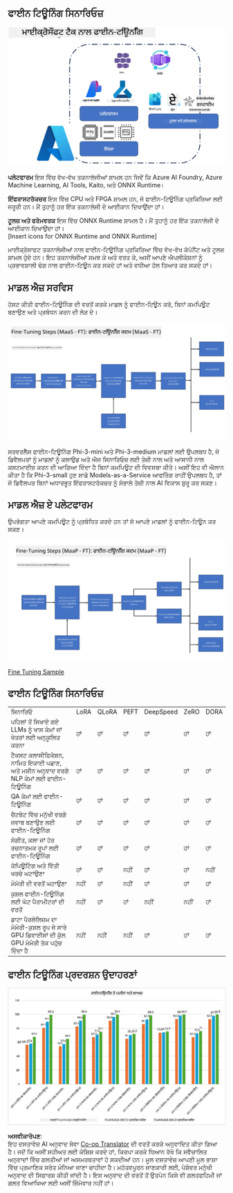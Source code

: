 <!--
CO_OP_TRANSLATOR_METADATA:
{
  "original_hash": "cb5648935f63edc17e95ce38f23adc32",
  "translation_date": "2025-07-17T08:25:36+00:00",
  "source_file": "md/03.FineTuning/FineTuning_Scenarios.md",
  "language_code": "pa"
}
-->
## ਫਾਈਨ ਟਿਊਨਿੰਗ ਸਿਨਾਰਿਓਜ਼

![FineTuning with MS Services](../../../../translated_images/FinetuningwithMS.3d0cec8ae693e094c38c72575e63f2c9bf1cf980ab90f1388e102709f9c979e5.pa.png)

**ਪਲੇਟਫਾਰਮ** ਇਸ ਵਿੱਚ ਵੱਖ-ਵੱਖ ਤਕਨਾਲੋਜੀਆਂ ਸ਼ਾਮਲ ਹਨ ਜਿਵੇਂ ਕਿ Azure AI Foundry, Azure Machine Learning, AI Tools, Kaito, ਅਤੇ ONNX Runtime।

**ਇੰਫਰਾਸਟਰੱਕਚਰ** ਇਸ ਵਿੱਚ CPU ਅਤੇ FPGA ਸ਼ਾਮਲ ਹਨ, ਜੋ ਫਾਈਨ-ਟਿਊਨਿੰਗ ਪ੍ਰਕਿਰਿਆ ਲਈ ਜਰੂਰੀ ਹਨ। ਮੈਂ ਤੁਹਾਨੂੰ ਹਰ ਇੱਕ ਤਕਨਾਲੋਜੀ ਦੇ ਆਈਕਾਨ ਦਿਖਾਉਂਦਾ ਹਾਂ।

**ਟੂਲਜ਼ ਅਤੇ ਫਰੇਮਵਰਕ** ਇਸ ਵਿੱਚ ONNX Runtime ਸ਼ਾਮਲ ਹੈ। ਮੈਂ ਤੁਹਾਨੂੰ ਹਰ ਇੱਕ ਤਕਨਾਲੋਜੀ ਦੇ ਆਈਕਾਨ ਦਿਖਾਉਂਦਾ ਹਾਂ।  
[Insert icons for ONNX Runtime and ONNX Runtime]

ਮਾਈਕ੍ਰੋਸਾਫਟ ਤਕਨਾਲੋਜੀਆਂ ਨਾਲ ਫਾਈਨ-ਟਿਊਨਿੰਗ ਪ੍ਰਕਿਰਿਆ ਵਿੱਚ ਵੱਖ-ਵੱਖ ਕੰਪੋਨੈਂਟ ਅਤੇ ਟੂਲਜ਼ ਸ਼ਾਮਲ ਹੁੰਦੇ ਹਨ। ਇਹ ਤਕਨਾਲੋਜੀਆਂ ਸਮਝ ਕੇ ਅਤੇ ਵਰਤ ਕੇ, ਅਸੀਂ ਆਪਣੇ ਐਪਲੀਕੇਸ਼ਨਾਂ ਨੂੰ ਪ੍ਰਭਾਵਸ਼ਾਲੀ ਢੰਗ ਨਾਲ ਫਾਈਨ-ਟਿਊਨ ਕਰ ਸਕਦੇ ਹਾਂ ਅਤੇ ਵਧੀਆ ਹੱਲ ਤਿਆਰ ਕਰ ਸਕਦੇ ਹਾਂ।

## ਮਾਡਲ ਐਜ਼ ਸਰਵਿਸ

ਹੋਸਟ ਕੀਤੀ ਫਾਈਨ-ਟਿਊਨਿੰਗ ਦੀ ਵਰਤੋਂ ਕਰਕੇ ਮਾਡਲ ਨੂੰ ਫਾਈਨ-ਟਿਊਨ ਕਰੋ, ਬਿਨਾਂ ਕਮਪਿਊਟ ਬਣਾਉਣ ਅਤੇ ਪ੍ਰਬੰਧਨ ਕਰਨ ਦੀ ਲੋੜ ਦੇ।

![MaaS Fine Tuning](../../../../translated_images/MaaSfinetune.3eee4630607aff0d0a137b16ab79ec5977ece923cd1fdd89557a2655c632669d.pa.png)

ਸਰਵਰਲੈੱਸ ਫਾਈਨ-ਟਿਊਨਿੰਗ Phi-3-mini ਅਤੇ Phi-3-medium ਮਾਡਲਾਂ ਲਈ ਉਪਲਬਧ ਹੈ, ਜੋ ਡਿਵੈਲਪਰਾਂ ਨੂੰ ਮਾਡਲਾਂ ਨੂੰ ਕਲਾਉਡ ਅਤੇ ਐਜ ਸਿਨਾਰਿਓਜ਼ ਲਈ ਤੇਜ਼ੀ ਨਾਲ ਅਤੇ ਆਸਾਨੀ ਨਾਲ ਕਸਟਮਾਈਜ਼ ਕਰਨ ਦੀ ਆਗਿਆ ਦਿੰਦਾ ਹੈ ਬਿਨਾਂ ਕਮਪਿਊਟ ਦੀ ਵਿਵਸਥਾ ਕੀਤੇ। ਅਸੀਂ ਇਹ ਵੀ ਐਲਾਨ ਕੀਤਾ ਹੈ ਕਿ Phi-3-small ਹੁਣ ਸਾਡੇ Models-as-a-Service ਆਫਰਿੰਗ ਰਾਹੀਂ ਉਪਲਬਧ ਹੈ, ਤਾਂ ਜੋ ਡਿਵੈਲਪਰ ਬਿਨਾਂ ਅਧਾਰਭੂਤ ਇੰਫਰਾਸਟਰੱਕਚਰ ਨੂੰ ਸੰਭਾਲੇ ਤੇਜ਼ੀ ਨਾਲ AI ਵਿਕਾਸ ਸ਼ੁਰੂ ਕਰ ਸਕਣ।

## ਮਾਡਲ ਐਜ਼ ਏ ਪਲੇਟਫਾਰਮ

ਉਪਭੋਗਤਾ ਆਪਣੇ ਕਮਪਿਊਟ ਨੂੰ ਪ੍ਰਬੰਧਿਤ ਕਰਦੇ ਹਨ ਤਾਂ ਜੋ ਆਪਣੇ ਮਾਡਲਾਂ ਨੂੰ ਫਾਈਨ-ਟਿਊਨ ਕਰ ਸਕਣ।

![Maap Fine Tuning](../../../../translated_images/MaaPFinetune.fd3829c1122f5d1c4a6a91593ebc348548410e162acda34f18034384e3b3816a.pa.png)

[Fine Tuning Sample](https://github.com/Azure/azureml-examples/blob/main/sdk/python/foundation-models/system/finetune/chat-completion/chat-completion.ipynb)

## ਫਾਈਨ ਟਿਊਨਿੰਗ ਸਿਨਾਰਿਓਜ਼

| | | | | | | |
|-|-|-|-|-|-|-|
|ਸਿਨਾਰਿਓ|LoRA|QLoRA|PEFT|DeepSpeed|ZeRO|DORA|
|ਪਹਿਲਾਂ ਤੋਂ ਸਿਖਾਏ ਗਏ LLMs ਨੂੰ ਖਾਸ ਕੰਮਾਂ ਜਾਂ ਖੇਤਰਾਂ ਲਈ ਅਨੁਕੂਲਿਤ ਕਰਨਾ|ਹਾਂ|ਹਾਂ|ਹਾਂ|ਹਾਂ|ਹਾਂ|ਹਾਂ|
|ਟੈਕਸਟ ਕਲਾਸੀਫਿਕੇਸ਼ਨ, ਨਾਮਿਤ ਇਕਾਈ ਪਛਾਣ, ਅਤੇ ਮਸ਼ੀਨ ਅਨੁਵਾਦ ਵਰਗੇ NLP ਕੰਮਾਂ ਲਈ ਫਾਈਨ-ਟਿਊਨਿੰਗ|ਹਾਂ|ਹਾਂ|ਹਾਂ|ਹਾਂ|ਹਾਂ|ਹਾਂ|
|QA ਕੰਮਾਂ ਲਈ ਫਾਈਨ-ਟਿਊਨਿੰਗ|ਹਾਂ|ਹਾਂ|ਹਾਂ|ਹਾਂ|ਹਾਂ|ਹਾਂ|
|ਚੈਟਬੋਟ ਵਿੱਚ ਮਨੁੱਖੀ ਵਰਗੇ ਜਵਾਬ ਬਣਾਉਣ ਲਈ ਫਾਈਨ-ਟਿਊਨਿੰਗ|ਹਾਂ|ਹਾਂ|ਹਾਂ|ਹਾਂ|ਹਾਂ|ਹਾਂ|
|ਸੰਗੀਤ, ਕਲਾ ਜਾਂ ਹੋਰ ਰਚਨਾਤਮਕ ਰੂਪਾਂ ਲਈ ਫਾਈਨ-ਟਿਊਨਿੰਗ|ਹਾਂ|ਹਾਂ|ਹਾਂ|ਹਾਂ|ਹਾਂ|ਹਾਂ|
|ਕੰਪਿਊਟਿੰਗ ਅਤੇ ਵਿੱਤੀ ਖਰਚੇ ਘਟਾਉਣਾ|ਹਾਂ|ਹਾਂ|ਨਹੀਂ|ਹਾਂ|ਹਾਂ|ਨਹੀਂ|
|ਮੇਮੋਰੀ ਦੀ ਵਰਤੋਂ ਘਟਾਉਣਾ|ਨਹੀਂ|ਹਾਂ|ਨਹੀਂ|ਹਾਂ|ਹਾਂ|ਹਾਂ|
|ਕੁਸ਼ਲ ਫਾਈਨ-ਟਿਊਨਿੰਗ ਲਈ ਘੱਟ ਪੈਰਾਮੀਟਰਾਂ ਦੀ ਵਰਤੋਂ|ਨਹੀਂ|ਹਾਂ|ਹਾਂ|ਨਹੀਂ|ਨਹੀਂ|ਹਾਂ|
|ਡਾਟਾ ਪੈਰਲੇਲਿਜ਼ਮ ਦਾ ਮੇਮੋਰੀ-ਕੁਸ਼ਲ ਰੂਪ ਜੋ ਸਾਰੇ GPU ਡਿਵਾਈਸਾਂ ਦੀ ਕੁੱਲ GPU ਮੇਮੋਰੀ ਤੱਕ ਪਹੁੰਚ ਦਿੰਦਾ ਹੈ|ਨਹੀਂ|ਨਹੀਂ|ਨਹੀਂ|ਹਾਂ|ਹਾਂ|ਹਾਂ|

## ਫਾਈਨ ਟਿਊਨਿੰਗ ਪ੍ਰਦਰਸ਼ਨ ਉਦਾਹਰਣਾਂ

![Finetuning Performance](../../../../translated_images/Finetuningexamples.a9a41214f8f5afc186adb16a413b1c17e2f43a89933ba95feb5aee84b0b24add.pa.png)

**ਅਸਵੀਕਾਰੋਪਣ**:  
ਇਹ ਦਸਤਾਵੇਜ਼ AI ਅਨੁਵਾਦ ਸੇਵਾ [Co-op Translator](https://github.com/Azure/co-op-translator) ਦੀ ਵਰਤੋਂ ਕਰਕੇ ਅਨੁਵਾਦਿਤ ਕੀਤਾ ਗਿਆ ਹੈ। ਜਦੋਂ ਕਿ ਅਸੀਂ ਸਹੀਅਤ ਲਈ ਕੋਸ਼ਿਸ਼ ਕਰਦੇ ਹਾਂ, ਕਿਰਪਾ ਕਰਕੇ ਧਿਆਨ ਰੱਖੋ ਕਿ ਸਵੈਚਾਲਿਤ ਅਨੁਵਾਦਾਂ ਵਿੱਚ ਗਲਤੀਆਂ ਜਾਂ ਅਸਮਰਥਤਾਵਾਂ ਹੋ ਸਕਦੀਆਂ ਹਨ। ਮੂਲ ਦਸਤਾਵੇਜ਼ ਆਪਣੀ ਮੂਲ ਭਾਸ਼ਾ ਵਿੱਚ ਪ੍ਰਮਾਣਿਕ ਸਰੋਤ ਮੰਨਿਆ ਜਾਣਾ ਚਾਹੀਦਾ ਹੈ। ਮਹੱਤਵਪੂਰਨ ਜਾਣਕਾਰੀ ਲਈ, ਪੇਸ਼ੇਵਰ ਮਨੁੱਖੀ ਅਨੁਵਾਦ ਦੀ ਸਿਫਾਰਸ਼ ਕੀਤੀ ਜਾਂਦੀ ਹੈ। ਇਸ ਅਨੁਵਾਦ ਦੀ ਵਰਤੋਂ ਤੋਂ ਉਤਪੰਨ ਕਿਸੇ ਵੀ ਗਲਤਫਹਿਮੀ ਜਾਂ ਗਲਤ ਵਿਆਖਿਆ ਲਈ ਅਸੀਂ ਜ਼ਿੰਮੇਵਾਰ ਨਹੀਂ ਹਾਂ।